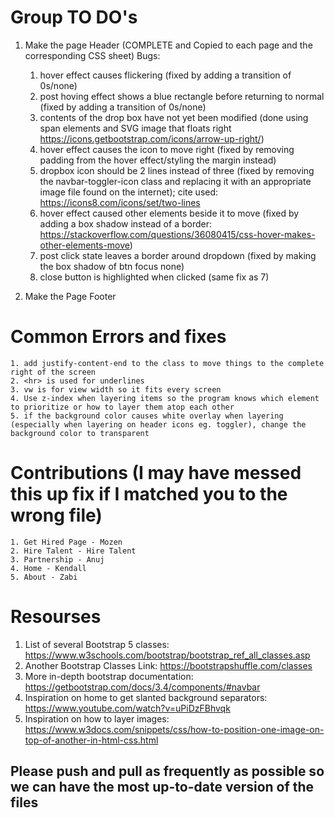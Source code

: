 # Group TO DO's 
1. Make the page Header (COMPLETE and Copied to each page and the corresponding CSS sheet) 
Bugs:
    1. hover effect causes flickering (fixed by adding a transition of 0s/none)
    2. post hoving effect shows a blue rectangle before returning to normal (fixed by adding a transition of 0s/none)
    3. contents of the drop box have not yet been modified (done using span elements and SVG image that floats right https://icons.getbootstrap.com/icons/arrow-up-right/)
    4. hover effect causes the icon to move right (fixed by removing padding from the hover effect/styling the margin instead)
    5. dropbox icon should be 2 lines instead of three (fixed by removing the navbar-toggler-icon class and replacing it with an appropriate image file found on the internet); cite used: https://icons8.com/icons/set/two-lines
    6. hover effect caused other elements beside it to move (fixed by adding a box shadow instead of a border: https://stackoverflow.com/questions/36080415/css-hover-makes-other-elements-move)
    7. post click state leaves a border around dropdown (fixed by making the box shadow of btn focus none)
    8. close button is highlighted when clicked (same fix as 7)

2. Make the Page Footer

# Common Errors and fixes 
    1. add justify-content-end to the class to move things to the complete right of the screen
    2. <hr> is used for underlines 
    3. vw is for view width so it fits every screen
    4. Use z-index when layering items so the program knows which element to prioritize or how to layer them atop each other
    5. if the background color causes white overlay when layering (especially when layering on header icons eg. toggler), change the background color to transparent
    
# Contributions (I may have messed this up fix if I matched you to the wrong file)
    1. Get Hired Page - Mozen 
    2. Hire Talent - Hire Talent 
    3. Partnership - Anuj 
    4. Home - Kendall 
    5. About - Zabi

# Resourses 
1. List of several Bootstrap 5 classes: https://www.w3schools.com/bootstrap/bootstrap_ref_all_classes.asp
2. Another Bootstrap Classes Link: https://bootstrapshuffle.com/classes
3. More in-depth bootstrap documentation: https://getbootstrap.com/docs/3.4/components/#navbar
4. Inspiration on home to get slanted background separators: https://www.youtube.com/watch?v=uPiDzFBhvqk
5. Inspiration on how to layer images: https://www.w3docs.com/snippets/css/how-to-position-one-image-on-top-of-another-in-html-css.html 

## Please push and pull as frequently as possible so we can have the most up-to-date version of the files
